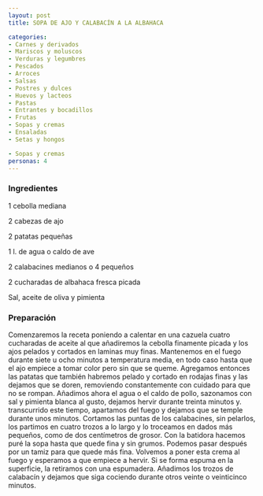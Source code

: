 ```yaml
---
layout: post
title: SOPA DE AJO Y CALABACÍN A LA ALBAHACA

categories:
- Carnes y derivados
- Mariscos y moluscos
- Verduras y legumbres
- Pescados
- Arroces
- Salsas
- Postres y dulces
- Huevos y lacteos
- Pastas
- Entrantes y bocadillos
- Frutas
- Sopas y cremas
- Ensaladas
- Setas y hongos

- Sopas y cremas
personas: 4 
---
```

<h3>Ingredientes</h3>
1 cebolla mediana

2 cabezas de ajo

2 patatas pequeñas

1 l. de agua o caldo de ave

2 calabacines medianos o 4 pequeños

2 cucharadas de albahaca fresca picada

Sal, aceite de oliva y pimienta

<h3>Preparación</h3>
Comenzaremos la receta poniendo a calentar en una cazuela cuatro cucharadas de aceite al que añadiremos la cebolla finamente picada y los ajos pelados y cortados en laminas muy finas. Mantenemos en el fuego durante siete u ocho minutos a temperatura media, en todo caso hasta que el ajo empiece a tomar color pero sin que se queme. Agregamos entonces las patatas que también habremos pelado y cortado en rodajas finas y las dejamos que se doren, removiendo constantemente con cuidado para que no se rompan. Añadimos ahora el agua o el caldo de pollo, sazonamos con sal y pimienta blanca al gusto, dejamos hervir durante treinta minutos y. transcurrido este tiempo, apartamos del fuego y dejamos que se temple durante unos minutos. Cortamos las puntas de los calabacines, sin pelarlos, los partimos en cuatro trozos a lo largo y lo troceamos en dados más pequeños, como de dos centímetros de grosor. Con la batidora hacemos puré la sopa hasta que quede fina y sin grumos. Podemos pasar después por un tamiz para que quede más fina. Volvemos a poner esta crema al fuego y esperamos a que empiece a hervir. Si se forma espuma en la superficie, la retiramos con una espumadera. Añadimos los trozos de calabacín y dejamos que siga cociendo durante otros veinte o veinticinco minutos.


